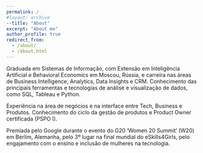 ```yaml
---
permalink: /
#layout: archive
--title: "About"
excerpt: "About me"
author_profile: true
redirect_from:
  - /about/
  - /about.html
---
```


Graduada em Sistemas de Informação, com Extensão em Inteligência Artificial e Behavioral Economics em Moscou, Rússia, e carreira nas áreas de Business Intelligence, Analytics, Data Insights e CRM. Conhecimento das principais ferramentas e tecnologias de análise e visualização de dados, como SQL, Tableau e Python.

Experiência na área de negócios e na interface entre Tech, Business e Produtos. Conhecimento do ciclo da gestão de produtos e Product Owner certificada (PSPO I).

Premiada pelo Google durante o evento do G20 ‘Women 20 Summit’ (W20) em Berlim, Alemanha, pelo 3º lugar na final mundial do eSkills4Girls, pelo engajamento com o ensino e inclusão de mulheres na tecnologia.
